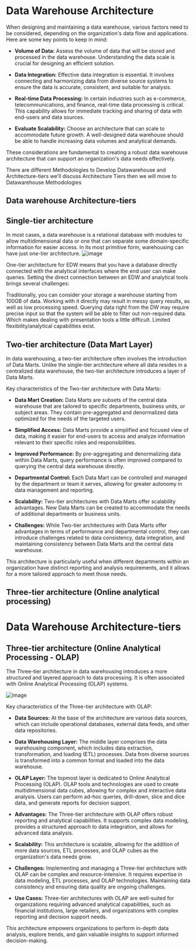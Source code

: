 # Data Warehouse Architecture

When designing and maintaining a data warehouse, various factors need to be considered, depending on the organization's data flow and applications. Here are some key points to keep in mind:

- **Volume of Data:** Assess the volume of data that will be stored and processed in the data warehouse. Understanding the data scale is crucial for designing an efficient solution.

- **Data Integration:** Effective data integration is essential. It involves connecting and harmonizing data from diverse source systems to ensure the data is accurate, consistent, and suitable for analysis.

- **Real-time Data Processing:** In certain industries such as e-commerce, telecommunications, and finance, real-time data processing is critical. This capability allows for immediate tracking and sharing of data with end-users and data sources.

- **Evaluate Scalability:** Choose an architecture that can scale to accommodate future growth. A well-designed data warehouse should be able to handle increasing data volumes and analytical demands.

These considerations are fundamental to creating a robust data warehouse architecture that can support an organization's data needs effectively.


There are different Methodologies to Develop Datawarehouse and Architecture-tiers we'll discuss Architecture Tiers then we will move to Datawarehouse Methodologies
## Data warehouse Architecture-tiers
## Single-tier architecture
In most cases, a data warehouse is a relational database with modules to allow multidimensional data or one that can separate some domain-specific information for easier access. In its most primitive form, warehousing can have just one-tier architecture.
![image](https://github.com/Zain-ul-Abdin45/literate-octo-system/assets/47116254/937138b9-0420-4b78-8ace-0c146115004b)


One-tier architecture for EDW means that you have a database directly connected with the analytical interfaces where the end user can make queries. Setting the direct connection between an EDW and analytical tools brings several challenges:

Traditionally, you can consider your storage a warehouse starting from 100GB of data. Working with it directly may result in messy query results, as well as low processing speed.
Querying data right from the DW may require precise input so that the system will be able to filter out non-required data. Which makes dealing with presentation tools a little difficult.
Limited flexibility/analytical capabilities exist.


## Two-tier architecture (Data Mart Layer)

In data warehousing, a two-tier architecture often involves the introduction of Data Marts. Unlike the single-tier architecture where all data resides in a centralized data warehouse, the two-tier architecture introduces a layer of Data Marts.




Key characteristics of the Two-tier architecture with Data Marts:

- **Data Mart Creation:** Data Marts are subsets of the central data warehouse that are tailored to specific departments, business units, or subject areas. They contain pre-aggregated and denormalized data optimized for the needs of the targeted users.

- **Simplified Access:** Data Marts provide a simplified and focused view of data, making it easier for end-users to access and analyze information relevant to their specific roles and responsibilities.

- **Improved Performance:** By pre-aggregating and denormalizing data within Data Marts, query performance is often improved compared to querying the central data warehouse directly.

- **Departmental Control:** Each Data Mart can be controlled and managed by the department or team it serves, allowing for greater autonomy in data management and reporting.

- **Scalability:** Two-tier architectures with Data Marts offer scalability advantages. New Data Marts can be created to accommodate the needs of additional departments or business units.

- **Challenges:** While Two-tier architectures with Data Marts offer advantages in terms of performance and departmental control, they can introduce challenges related to data consistency, data integration, and maintaining consistency between Data Marts and the central data warehouse.

This architecture is particularly useful when different departments within an organization have distinct reporting and analysis requirements, and it allows for a more tailored approach to meet those needs.

## Three-tier architecture (Online analytical processing)
# Data Warehouse Architecture-tiers

## Three-tier architecture (Online Analytical Processing - OLAP)

The Three-tier architecture in data warehousing introduces a more structured and layered approach to data processing. It is often associated with Online Analytical Processing (OLAP) systems.

![image](https://github.com/Zain-ul-Abdin45/literate-octo-system/assets/47116254/22b1ebf7-21a2-4c85-99f5-18d188107c83)

Key characteristics of the Three-tier architecture with OLAP:

- **Data Sources:** At the base of the architecture are various data sources, which can include operational databases, external data feeds, and other data repositories.

- **Data Warehousing Layer:** The middle layer comprises the data warehousing component, which includes data extraction, transformation, and loading (ETL) processes. Data from diverse sources is transformed into a common format and loaded into the data warehouse.

- **OLAP Layer:** The topmost layer is dedicated to Online Analytical Processing (OLAP). OLAP tools and technologies are used to create multidimensional data cubes, allowing for complex and interactive data analysis. Users can perform ad-hoc queries, drill-down, slice and dice data, and generate reports for decision support.

- **Advantages:** The Three-tier architecture with OLAP offers robust reporting and analytical capabilities. It supports complex data modeling, provides a structured approach to data integration, and allows for advanced data analysis.

- **Scalability:** This architecture is scalable, allowing for the addition of more data sources, ETL processes, and OLAP cubes as the organization's data needs grow.

- **Challenges:** Implementing and managing a Three-tier architecture with OLAP can be complex and resource-intensive. It requires expertise in data modeling, ETL processes, and OLAP technologies. Maintaining data consistency and ensuring data quality are ongoing challenges.

- **Use Cases:** Three-tier architectures with OLAP are well-suited for organizations requiring advanced analytical capabilities, such as financial institutions, large retailers, and organizations with complex reporting and decision support needs.

This architecture empowers organizations to perform in-depth data analysis, explore trends, and gain valuable insights to support informed decision-making.

